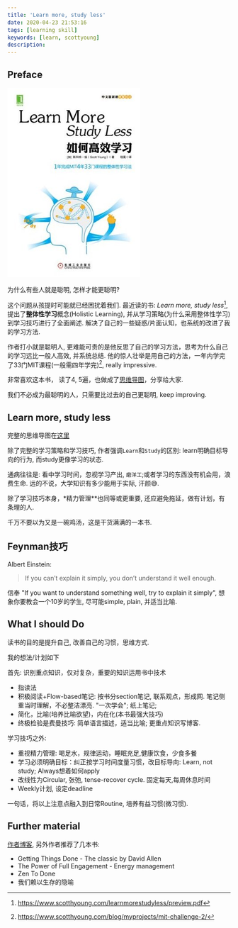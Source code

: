 ```yaml
---
title: 'Learn more, study less'
date: 2020-04-23 21:53:16
tags: [learning skill]
keywords: [learn, scottyoung]
description:
---
```



## Preface 

![main](https://raw.githubusercontent.com/eliteGoblin/images/master/blog/img/picgo/main.jpg)

为什么有些人就是聪明, 怎样才能更聪明?   

这个问题从孩提时可能就已经困扰着我们. 最近读的书: *Learn more, study less*[^1], 提出了**整体性学习**概念(Holistic Learning), 并从学习策略(为什么采用整体性学习)到学习技巧进行了全面阐述. 解决了自己的一些疑惑/片面认知，也系统的改进了我的学习方法.

作者打小就是聪明人, 更难能可贵的是他反思了自己的学习方法，思考为什么自己的学习远比一般人高效, 并系统总结. 他的惊人壮举是用自己的方法，一年内学完了33门MIT课程(一般需四年学完)[^2], really impressive. 

非常喜欢这本书， 读了4, 5遍，也做成了[思维导图](https://atlas.mindmup.com/elitegoblin/learn_more_study_less/index.html)，分享给大家. 

我们不必成为最聪明的人，只需要比过去的自己更聪明, keep improving.

<!-- more -->

## Learn more, study less

完整的思维导图在[这里](https://atlas.mindmup.com/elitegoblin/learn_more_study_less/index.html)

除了完整的学习策略和学习技巧, 作者强调`Learn`和`Study`的区别: learn明确目标导向的行为, 而study更像学习的状态. 

通病往往是: 看中学习时间，忽视学习产出, `磨洋工`;或者学习的东西没有机会用，浪费生命. 远的不说，大学知识有多少能用于实际, 汗颜😅.

除了学习技巧本身，*精力管理**也同等或更重要, 还应避免拖延，做有计划，有条理的人.

千万不要以为又是一碗鸡汤，这是干货满满的一本书.

## Feynman技巧

 Albert Einstein:
 > If you can’t explain it simply, you don’t understand it well enough.

 信奉 "If you want to understand something well, try to explain it simply", 想象你要教会一个10岁的学生, 尽可能simple, plain, 并适当比喻.

 ## What I should Do

 读书的目的是提升自己, 改善自己的习惯，思维方式. 
 
我的想法/计划如下

首先: 识别重点知识，仅对复杂，重要的知识运用书中技术
 
 *  指读法
 *  积极阅读+Flow-based笔记: 按书分section笔记, 联系观点，形成网. 笔记侧重当时理解，不必整洁漂亮. "一次学会"; 纸上笔记; 
 *  简化，比喻(培养比喻欲望)，内在化(本书最强大技巧)
 *  终极检验是费曼技巧: 简单语言描述，适当比喻; 更重点知识写博客.

 学习技巧之外:

 *  重视精力管理: 喝足水，规律运动，睡眠充足,健康饮食，少食多餐
 *  学习必须明确目标：纠正按学习时间度量习惯，改目标导向: Learn, not study; Always想着如何apply
 *  改线性为Circular, 张弛, tense-recover cycle. 固定每天,每周休息时间
 *  Weekly计划, 设定deadline

一句话，将以上注意点融入到日常Routine, 培养有益习惯(微习惯).

 ## Further material

[作者博客](https://www.scotthyoung.com/blog), 另外作者推荐了几本书:

*  Getting Things Done - The classic by David Allen
*  The Power of Full Engagement - Energy management
*  Zen To Done
*  我们赖以生存的隐喻



[^1]: https://www.scotthyoung.com/learnmorestudyless/preview.pdf
[^2]: https://www.scotthyoung.com/blog/myprojects/mit-challenge-2/